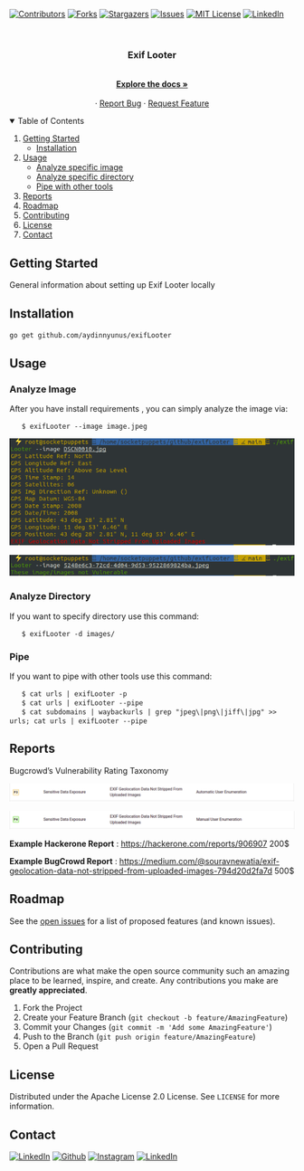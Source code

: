 [![Contributors][contributors-shield]][contributors-url]
[![Forks][forks-shield]][forks-url]
[![Stargazers][stars-shield]][stars-url]
[![Issues][issues-shield]][issues-url]
[![MIT License][license-shield]][license-url]
[![LinkedIn][linkedin-shield]][linkedin-url]



<!-- PROJECT LOGO -->
<br />
<p align="center">
  <a href="https://github.com/aydinnyunus/exifLooter">
  </a>

<h3 align="center">Exif Looter</h3>

  <p align="center">
    <br />
    <a href="https://github.com/aydinnyunus/exifLooter"><strong>Explore the docs »</strong></a>
    <br />
    <br />
    ·
    <a href="https://github.com/aydinnyunus/exifLooter/issues">Report Bug</a>
    ·
    <a href="https://github.com/aydinnyunus/exifLooter/issues">Request Feature</a>
  </p>
</p>



<!-- TABLE OF CONTENTS -->
<details open="open">
  <summary>Table of Contents</summary>
  <ol>
    <li>
      <a href="#getting-started">Getting Started</a>
      <ul>
        <li><a href="#installation">Installation</a></li>
      </ul>
    </li>
    <li>
      <a href="#usage">Usage</a>
         <ul>
            <li><a href="#analyze-image">Analyze specific image</a></li>
            <li><a href="#analyze-directory">Analyze specific directory</a></li>
           <li><a href="#pipe">Pipe with other tools</a></li>
         </ul>
   </li>
    <li><a href="#reports">Reports</a></li>
    <li><a href="#roadmap">Roadmap</a></li>
    <li><a href="#contributing">Contributing</a></li>
    <li><a href="#license">License</a></li>
    <li><a href="#contact">Contact</a></li>
  </ol>
</details>


<!-- GETTING STARTED -->

## Getting Started

General information about setting up Exif Looter locally


## Installation

```bash
go get github.com/aydinnyunus/exifLooter
```

<!-- USAGE EXAMPLES -->

## Usage

### Analyze Image

After you have install requirements , you can simply analyze the image via:

```shell
   $ exifLooter --image image.jpeg
```

![Image](images/2022-07-30_16-24.png)

![Image](images/2022-07-30_16-25.png)


### Analyze Directory

If you want to specify directory use this command:

```shell
   $ exifLooter -d images/
```

### Pipe

If you want to pipe with other tools use this command:

```shell
   $ cat urls | exifLooter -p
   $ cat urls | exifLooter --pipe
   $ cat subdomains | waybackurls | grep "jpeg\|png\|jiff\|jpg" >> urls; cat urls | exifLooter --pipe
```


<!-- REPORTS -->

## Reports

Bugcrowd’s Vulnerability Rating Taxonomy
 
![P3](images/2022-07-30_16-29.png)

![P4](images/2022-07-30_16-29_1.png)

**Example Hackerone Report** : https://hackerone.com/reports/906907 200$

**Example BugCrowd Report**  : https://medium.com/@souravnewatia/exif-geolocation-data-not-stripped-from-uploaded-images-794d20d2fa7d 500$




<!-- ROADMAP -->

## Roadmap

See the [open issues](https://github.com/aydinnyunus/exifLooter/issues) for a list of proposed features (and known issues).



<!-- CONTRIBUTING -->

## Contributing

Contributions are what make the open source community such an amazing place to be learned, inspire, and create. Any
contributions you make are **greatly appreciated**.

1. Fork the Project
2. Create your Feature Branch (`git checkout -b feature/AmazingFeature`)
3. Commit your Changes (`git commit -m 'Add some AmazingFeature'`)
4. Push to the Branch (`git push origin feature/AmazingFeature`)
5. Open a Pull Request

<!-- LICENSE -->

## License

Distributed under the Apache License 2.0 License. See `LICENSE` for more information.



<!-- CONTACT -->

## Contact

[<img target="_blank" src="https://img.icons8.com/bubbles/100/000000/linkedin.png" title="LinkedIn">](https://linkedin.com/in/yunus-ayd%C4%B1n-b9b01a18a/)       [<img target="_blank" src="https://img.icons8.com/bubbles/100/000000/github.png" title="Github">](https://github.com/aydinnyunus/WhatsappBOT)     [<img target="_blank" src="https://img.icons8.com/bubbles/100/000000/instagram-new.png" title="Instagram">](https://instagram.com/aydinyunus_/) [<img target="_blank" src="https://img.icons8.com/bubbles/100/000000/twitter.png" title="LinkedIn">](https://twitter.com/aydinnyunuss)




<!-- MARKDOWN LINKS & IMAGES -->
<!-- https://www.markdownguide.org/basic-syntax/#reference-style-links -->

[contributors-shield]: https://img.shields.io/github/contributors/usestrix/cli.svg?style=for-the-badge

[contributors-url]: https://github.com/aydinnyunus/exifLooter/graphs/contributors

[forks-shield]: https://img.shields.io/github/forks/usestrix/cli.svg?style=for-the-badge

[forks-url]: https://github.com/aydinnyunus/exifLooter/network/members

[stars-shield]: https://img.shields.io/github/stars/usestrix/cli?style=for-the-badge

[stars-url]: https://github.com/aydinnyunus/exifLooter/stargazers

[issues-shield]: https://img.shields.io/github/issues/usestrix/cli.svg?style=for-the-badge

[issues-url]: https://github.com/aydinnyunus/exifLooter/issues

[license-shield]: https://img.shields.io/github/license/usestrix/cli.svg?style=for-the-badge

[license-url]: https://github.com/aydinnyunus/exifLooter/blob/master/LICENSE.txt

[linkedin-shield]: https://img.shields.io/badge/-LinkedIn-black.svg?style=for-the-badge&logo=linkedin&colorB=555

[linkedin-url]: https://linkedin.com/in/aydinnyunus

[product-screenshot]: data/images/base_command.png

[latest-release]: https://github.com/aydinnyunus/exifLooter/releases

